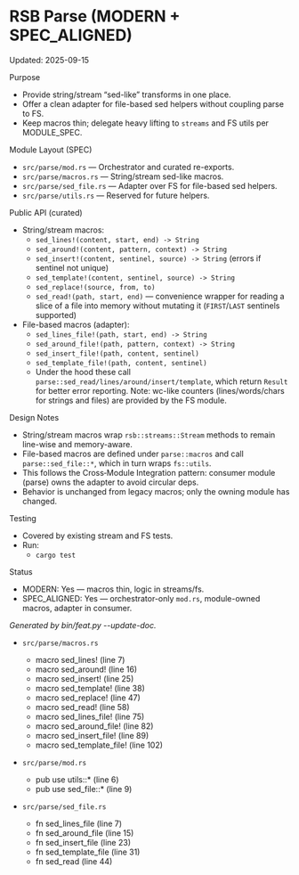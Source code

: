 # RSB Parse (MODERN + SPEC_ALIGNED)

Updated: 2025-09-15

Purpose
- Provide string/stream “sed-like” transforms in one place.
- Offer a clean adapter for file-based sed helpers without coupling parse to FS.
- Keep macros thin; delegate heavy lifting to `streams` and FS utils per MODULE_SPEC.

Module Layout (SPEC)
- `src/parse/mod.rs` — Orchestrator and curated re-exports.
- `src/parse/macros.rs` — String/stream sed-like macros.
- `src/parse/sed_file.rs` — Adapter over FS for file-based sed helpers.
- `src/parse/utils.rs` — Reserved for future helpers.

Public API (curated)
- String/stream macros:
  - `sed_lines!(content, start, end) -> String`
  - `sed_around!(content, pattern, context) -> String`
  - `sed_insert!(content, sentinel, source) -> String` (errors if sentinel not unique)
  - `sed_template!(content, sentinel, source) -> String`
  - `sed_replace!(source, from, to)`
  - `sed_read!(path, start, end)` — convenience wrapper for reading a slice of a file into memory without mutating it (`FIRST`/`LAST` sentinels supported)
- File-based macros (adapter):
  - `sed_lines_file!(path, start, end) -> String`
  - `sed_around_file!(path, pattern, context) -> String`
  - `sed_insert_file!(path, content, sentinel)`
  - `sed_template_file!(path, content, sentinel)`
  - Under the hood these call `parse::sed_read/lines/around/insert/template`, which return `Result` for better error reporting.
Note: wc-like counters (lines/words/chars for strings and files) are provided by the FS module.

Design Notes
- String/stream macros wrap `rsb::streams::Stream` methods to remain line-wise and memory-aware.
- File-based macros are defined under `parse::macros` and call `parse::sed_file::*`, which in turn wraps `fs::utils`.
- This follows the Cross‑Module Integration pattern: consumer module (parse) owns the adapter to avoid circular deps.
- Behavior is unchanged from legacy macros; only the owning module has changed.

Testing
- Covered by existing stream and FS tests.
- Run:
  - `cargo test`

Status
- MODERN: Yes — macros thin, logic in streams/fs.
- SPEC_ALIGNED: Yes — orchestrator-only `mod.rs`, module-owned macros, adapter in consumer.

<!-- feat:parse -->

_Generated by bin/feat.py --update-doc._

* `src/parse/macros.rs`
  - macro sed_lines! (line 7)
  - macro sed_around! (line 16)
  - macro sed_insert! (line 25)
  - macro sed_template! (line 38)
  - macro sed_replace! (line 47)
  - macro sed_read! (line 58)
  - macro sed_lines_file! (line 75)
  - macro sed_around_file! (line 82)
  - macro sed_insert_file! (line 89)
  - macro sed_template_file! (line 102)

* `src/parse/mod.rs`
  - pub use utils::* (line 6)
  - pub use sed_file::* (line 9)

* `src/parse/sed_file.rs`
  - fn sed_lines_file (line 7)
  - fn sed_around_file (line 15)
  - fn sed_insert_file (line 23)
  - fn sed_template_file (line 31)
  - fn sed_read (line 44)

<!-- /feat:parse -->
